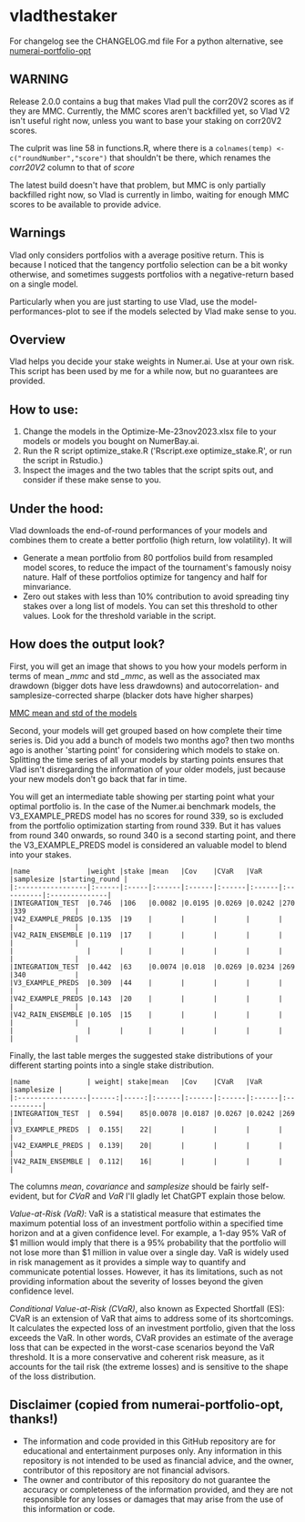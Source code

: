 # vladthestaker

For changelog see the CHANGELOG.md file
For a python alternative, see [numerai-portfolio-opt](https://github.com/eses-wk/numerai-portfolio-opt)


## WARNING

Release 2.0.0 contains a bug that makes Vlad pull the corr20V2 scores as if they are MMC. Currently, the MMC scores aren't backfilled yet, so Vlad V2 isn't useful right now, unless you want to base your staking on corr20V2 scores.

The culprit was line 58 in functions.R, where there is a ```colnames(temp) <- c("roundNumber","score")``` that shouldn't be there, which renames the _corr20V2_ column to that of _score_

The latest build doesn't have that problem, but MMC is only partially backfilled right now, so Vlad is currently in limbo, waiting for enough MMC scores to be available to provide advice.

## Warnings

Vlad only considers portfolios with a average positive return. This is because I noticed that
the tangency portfolio selection can be a bit wonky otherwise, and sometimes suggests portfolios
with a negative-return based on a single model.

Particularly when you are just starting to use Vlad, use the model-performances-plot to see if
the models selected by Vlad make sense to you.

## Overview

Vlad helps you decide your stake weights in Numer.ai. Use at your own risk. This script has been used by me for a while now, but no guarantees are provided.

## How to use: 

1. Change the models in the Optimize-Me-23nov2023.xlsx file to your models or models you bought on NumerBay.ai.
2. Run the R script optimize_stake.R ('Rscript.exe optimize_stake.R', or run the script in Rstudio.)
3. Inspect the images and the two tables that the script spits out, and consider if these make sense to you.

## Under the hood:

Vlad downloads the end-of-round performances of your models and combines them to create a better portfolio (high return, low volatility). It will

* Generate a mean portfolio from 80 portfolios build from resampled model scores, to reduce the impact of the tournament's famously noisy nature. Half of these portfolios optimize for tangency and half for minvariance.
* Zero out stakes with less than 10% contribution to avoid spreading tiny stakes over a long list of models. You can set this threshold to other values. Look for the threshold variable in the script.

## How does the output look?

First, you will get an image that shows to you how your models perform in terms of mean _\_mmc_ and std _\_mmc_, as well as the associated max drawdown (bigger dots have less drawdowns) and autocorrelation- and samplesize-corrected sharpe (blacker dots have higher sharpes)

[MMC mean and std of the models](model-performances.png "Model performances on correlation")

Second, your models will get grouped based on how complete their time series is. Did you add a bunch of models two months ago? then two months ago is another 'starting point' for considering which models to stake on. Splitting the time series of all your models by starting points ensures that Vlad isn't disregarding the information of your older models, just because your new models don't go back that far in time.

You will get an intermediate table showing per starting point what your optimal portfolio is. In the case of the Numer.ai benchmark models, the V3_EXAMPLE_PREDS model has no scores for round 339, so is excluded from the portfolio optimization starting from round 339. But it has values from round 340 onwards, so round 340 is a second starting point, and there the V3_EXAMPLE_PREDS model is considered an valuable model to blend into your stakes.

```
|name              |weight |stake |mean   |Cov    |CVaR   |VaR    |samplesize |starting_round |
|:-----------------|:------|:-----|:------|:------|:------|:------|:----------|:--------------|
|INTEGRATION_TEST  |0.746  |106   |0.0082 |0.0195 |0.0269 |0.0242 |270        |339            |
|V42_EXAMPLE_PREDS |0.135  |19    |       |       |       |       |           |               |
|V42_RAIN_ENSEMBLE |0.119  |17    |       |       |       |       |           |               |
|                  |       |      |       |       |       |       |           |               |
|INTEGRATION_TEST  |0.442  |63    |0.0074 |0.018  |0.0269 |0.0234 |269        |340            |
|V3_EXAMPLE_PREDS  |0.309  |44    |       |       |       |       |           |               |
|V42_EXAMPLE_PREDS |0.143  |20    |       |       |       |       |           |               |
|V42_RAIN_ENSEMBLE |0.105  |15    |       |       |       |       |           |               |
|                  |       |      |       |       |       |       |           |               |
```

Finally, the last table merges the suggested stake distributions of your different starting points into a single stake distribution. 

```
|name              | weight| stake|mean   |Cov    |CVaR   |VaR    |samplesize |
|:-----------------|------:|-----:|:------|:------|:------|:------|:----------|
|INTEGRATION_TEST  |  0.594|    85|0.0078 |0.0187 |0.0267 |0.0242 |269        |
|V3_EXAMPLE_PREDS  |  0.155|    22|       |       |       |       |           |
|V42_EXAMPLE_PREDS |  0.139|    20|       |       |       |       |           |
|V42_RAIN_ENSEMBLE |  0.112|    16|       |       |       |       |           |
```
The columns _mean_, _covariance_ and _samplesize_ should be fairly self-evident, but for _CVaR_ and _VaR_ I'll gladly let ChatGPT explain those below.

_Value-at-Risk (VaR)_: VaR is a statistical measure that estimates the maximum potential loss of an investment portfolio within a specified time horizon and at a given confidence level. For example, a 1-day 95% VaR of $1 million would imply that there is a 95% probability that the portfolio will not lose more than $1 million in value over a single day. VaR is widely used in risk management as it provides a simple way to quantify and communicate potential losses. However, it has its limitations, such as not providing information about the severity of losses beyond the given confidence level.

_Conditional Value-at-Risk (CVaR)_, also known as Expected Shortfall (ES): CVaR is an extension of VaR that aims to address some of its shortcomings. It calculates the expected loss of an investment portfolio, given that the loss exceeds the VaR. In other words, CVaR provides an estimate of the average loss that can be expected in the worst-case scenarios beyond the VaR threshold. It is a more conservative and coherent risk measure, as it accounts for the tail risk (the extreme losses) and is sensitive to the shape of the loss distribution.

## Disclaimer (copied from numerai-portfolio-opt, thanks!)
- The information and code provided in this GitHub repository are for educational and entertainment purposes only. Any information in this repository is not intended to be used as financial advice, and the owner, contributor of this repository are not financial advisors.
- The owner and contributor of this repository do not guarantee the accuracy or completeness of the information provided, and they are not responsible for any losses or damages that may arise from the use of this information or code. 
